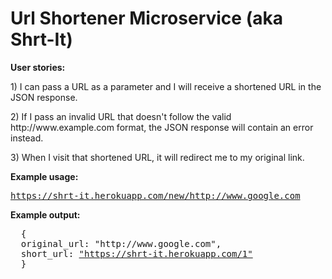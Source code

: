 
<div class="padding main-div">
        <h1>Url Shortener Microservice (aka Shrt-It)</h1>
        <div class="inset-div">
              <strong>
                User stories:
              </strong>
              <p>
                   1) I can pass a URL as a parameter and I will receive a shortened URL in the JSON response.
              </p>
              <p>
                   2) If I pass an invalid URL that doesn't follow the valid http://www.example.com format, the JSON response will contain an error instead.
              </p>
              <p>
                   3) When I visit that shortened URL, it will redirect me to my original link.
              </p>
        <p>
          <strong>
            Example usage:
          </strong>
        </p>
<pre>
<a href="https://shrt-it.herokuapp.com/new/http://www.google.com">https://shrt-it.herokuapp.com/new/http://www.google.com</a>
</pre>
<strong>
  Example output:
</strong>
<pre>
  {
  original_url: "http://www.google.com",
  short_url: <a href="https://shrt-it.herokuapp.com/1">"https://shrt-it.herokuapp.com/1"</a>
  }
</pre>
